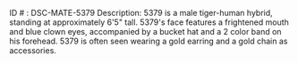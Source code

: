 ID # : DSC-MATE-5379
Description: 5379 is a male tiger-human hybrid, standing at approximately 6'5" tall. 5379's face features a frightened mouth and blue clown eyes, accompanied by a bucket hat and a 2 color band on his forehead. 5379 is often seen wearing a gold earring and a gold chain as accessories.